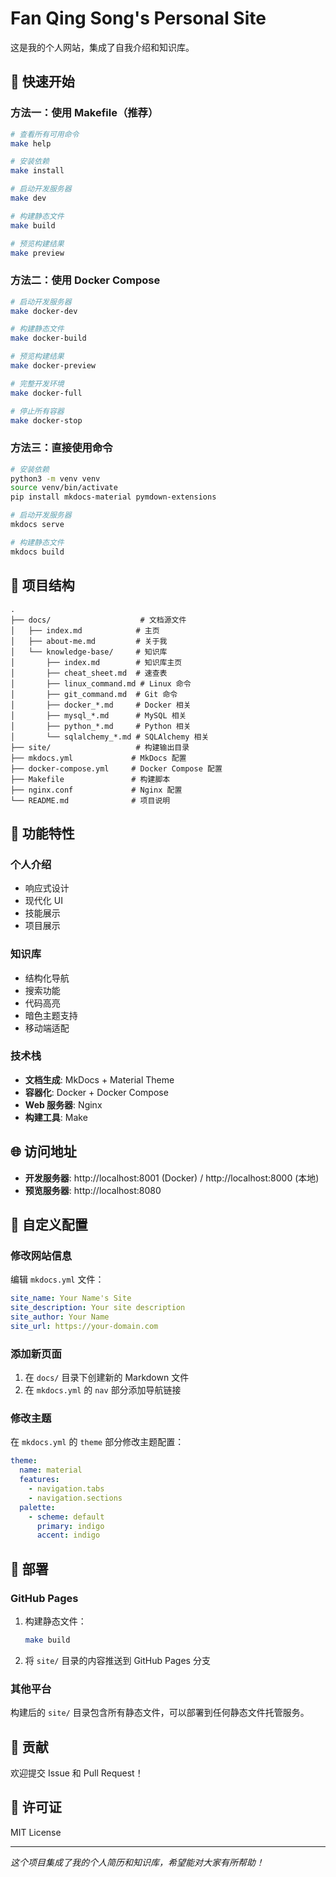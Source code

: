 # Fan Qing Song's Personal Site

这是我的个人网站，集成了自我介绍和知识库。

## 🚀 快速开始

### 方法一：使用 Makefile（推荐）

```bash
# 查看所有可用命令
make help

# 安装依赖
make install

# 启动开发服务器
make dev

# 构建静态文件
make build

# 预览构建结果
make preview
```

### 方法二：使用 Docker Compose

```bash
# 启动开发服务器
make docker-dev

# 构建静态文件
make docker-build

# 预览构建结果
make docker-preview

# 完整开发环境
make docker-full

# 停止所有容器
make docker-stop
```

### 方法三：直接使用命令

```bash
# 安装依赖
python3 -m venv venv
source venv/bin/activate
pip install mkdocs-material pymdown-extensions

# 启动开发服务器
mkdocs serve

# 构建静态文件
mkdocs build
```

## 📁 项目结构

```
.
├── docs/                    # 文档源文件
│   ├── index.md            # 主页
│   ├── about-me.md         # 关于我
│   └── knowledge-base/     # 知识库
│       ├── index.md        # 知识库主页
│       ├── cheat_sheet.md  # 速查表
│       ├── linux_command.md # Linux 命令
│       ├── git_command.md  # Git 命令
│       ├── docker_*.md     # Docker 相关
│       ├── mysql_*.md      # MySQL 相关
│       ├── python_*.md     # Python 相关
│       └── sqlalchemy_*.md # SQLAlchemy 相关
├── site/                   # 构建输出目录
├── mkdocs.yml             # MkDocs 配置
├── docker-compose.yml     # Docker Compose 配置
├── Makefile               # 构建脚本
├── nginx.conf             # Nginx 配置
└── README.md              # 项目说明
```

## 🎨 功能特性

### 个人介绍
- 响应式设计
- 现代化 UI
- 技能展示
- 项目展示

### 知识库
- 结构化导航
- 搜索功能
- 代码高亮
- 暗色主题支持
- 移动端适配

### 技术栈
- **文档生成**: MkDocs + Material Theme
- **容器化**: Docker + Docker Compose
- **Web 服务器**: Nginx
- **构建工具**: Make

## 🌐 访问地址

- **开发服务器**: http://localhost:8001 (Docker) / http://localhost:8000 (本地)
- **预览服务器**: http://localhost:8080

## 📝 自定义配置

### 修改网站信息

编辑 `mkdocs.yml` 文件：

```yaml
site_name: Your Name's Site
site_description: Your site description
site_author: Your Name
site_url: https://your-domain.com
```

### 添加新页面

1. 在 `docs/` 目录下创建新的 Markdown 文件
2. 在 `mkdocs.yml` 的 `nav` 部分添加导航链接

### 修改主题

在 `mkdocs.yml` 的 `theme` 部分修改主题配置：

```yaml
theme:
  name: material
  features:
    - navigation.tabs
    - navigation.sections
  palette:
    - scheme: default
      primary: indigo
      accent: indigo
```

## 🚀 部署

### GitHub Pages

1. 构建静态文件：
   ```bash
   make build
   ```

2. 将 `site/` 目录的内容推送到 GitHub Pages 分支

### 其他平台

构建后的 `site/` 目录包含所有静态文件，可以部署到任何静态文件托管服务。

## 🤝 贡献

欢迎提交 Issue 和 Pull Request！

## 📄 许可证

MIT License

---

*这个项目集成了我的个人简历和知识库，希望能对大家有所帮助！* 